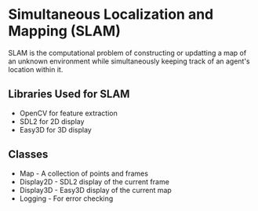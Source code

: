 # Simultaneous Localization and Mapping (SLAM)

SLAM is the computational problem of constructing or updatting a map of an
unknown environment while simultaneously keeping track of an agent's location
within it.

## Libraries Used for SLAM

* OpenCV for feature extraction
* SDL2 for 2D display
* Easy3D for 3D display

## Classes

* Map       - A collection of points and frames
* Display2D - SDL2 display of the current frame
* Display3D - Easy3D display of the current map
* Logging   - For error checking
